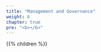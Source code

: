 ```yaml
---
title: "Management and Governance"
weight: 6
chapter: true
pre: "<b></b>"
---
```


{{% children  %}}